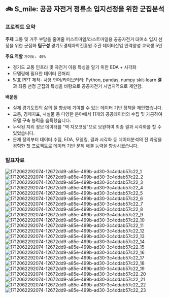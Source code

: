 ## 🚲 S_mile: 공공 자전거 정류소 입지선정을 위한 군집분석
### 프로젝트 요약
**주제**
교통 및 거주 부담을 줄여줄 퍼스트마일/라스트마일용 공공자전거 대여소 입지 선정을 위한 군집화
**팀구성**
경기도경제과학진흥원 주관 데이터산업 인력양성 교육생 5인 

**주요 역할** `기여도: 40%`
- 경기도 교통 인프라 및 자전거 이용 특성을 알기 위한 EDA + 시각화
- 모델링에 필요한 데이터 전처리  
- 발표 PPT 제작- 사용 언어/라이브러리: Python, pandas, numpy skit-learn
**결과**
  최종 선정 군집의 특성을 바탕으로 공공자전거 시범지역으로 제안함.
  
**배운점**
- 실제 경기도민의 삶의 질 향상에 기여할 수 있는 데이터 기반 정책을 제안했습니다.
- 교통, 경제지표, 시설물 등 다양한 분야에서 11개의 공공데이터의 수집 및 가공하여 모델 구축 능력을 습득했습니다.
- 누락된 지리 정보 데이터를 "역 지오코딩"으로 보완하여 최종 결과 시각화를 할 수 있었습니다.
- 문제 정의부터 데이터 수집, EDA, 모델링, 결과 시각화 등 데이터분석의 전 과정을 경험한 첫 프로젝트로 데이터 기반 문제 해결 능력을 향상시켰습니다.
  
### 발표자료
![1712062292074-12672dd9-a85e-499b-ad30-3c4ddab57c22_1](https://github.com/KYK0328/public_bike/assets/128811238/d5136799-34b1-4bd8-a909-a50f74ce5970)
![1712062292074-12672dd9-a85e-499b-ad30-3c4ddab57c22_2](https://github.com/KYK0328/public_bike/assets/128811238/6888e249-4e13-4763-a19b-693a58fef88e)
![1712062292074-12672dd9-a85e-499b-ad30-3c4ddab57c22_3](https://github.com/KYK0328/public_bike/assets/128811238/bc96a450-64a4-4ca7-9e4e-577d7c478f23)
![1712062292074-12672dd9-a85e-499b-ad30-3c4ddab57c22_4](https://github.com/KYK0328/public_bike/assets/128811238/28a542d4-85a9-4d3c-854a-6e99dbf1aced)
![1712062292074-12672dd9-a85e-499b-ad30-3c4ddab57c22_5](https://github.com/KYK0328/public_bike/assets/128811238/e5329d73-4ae3-4c84-8a2a-cd49a4c3432d)
![1712062292074-12672dd9-a85e-499b-ad30-3c4ddab57c22_6](https://github.com/KYK0328/public_bike/assets/128811238/76ae8ef0-bcbd-4169-a616-c50fe8c6bca8)
![1712062292074-12672dd9-a85e-499b-ad30-3c4ddab57c22_7](https://github.com/KYK0328/public_bike/assets/128811238/3068a516-64dd-466e-993d-3c1540bb8f3d)
![1712062292074-12672dd9-a85e-499b-ad30-3c4ddab57c22_8](https://github.com/KYK0328/public_bike/assets/128811238/1af07b52-37ea-44cf-ad52-6efc029779f1)
![1712062292074-12672dd9-a85e-499b-ad30-3c4ddab57c22_9](https://github.com/KYK0328/public_bike/assets/128811238/ef7eec65-3d0c-4b1a-a766-44c35cbbbc80)
![1712062292074-12672dd9-a85e-499b-ad30-3c4ddab57c22_10](https://github.com/KYK0328/public_bike/assets/128811238/364fefa1-1c36-4092-a8fd-4e3cf3efbe77)
![1712062292074-12672dd9-a85e-499b-ad30-3c4ddab57c22_11](https://github.com/KYK0328/public_bike/assets/128811238/196a2b58-3676-40ba-aa73-03847ffd5ded)
![1712062292074-12672dd9-a85e-499b-ad30-3c4ddab57c22_12](https://github.com/KYK0328/public_bike/assets/128811238/c18f7c15-291e-45ee-83ed-8aeea7fc4692)
![1712062292074-12672dd9-a85e-499b-ad30-3c4ddab57c22_13](https://github.com/KYK0328/public_bike/assets/128811238/b9c818ad-2b81-4ccc-a40a-5bcf04b9bf9a)
![1712062292074-12672dd9-a85e-499b-ad30-3c4ddab57c22_14](https://github.com/KYK0328/public_bike/assets/128811238/cf3b08f9-42da-4b24-9f77-b2db72f701aa)
![1712062292074-12672dd9-a85e-499b-ad30-3c4ddab57c22_15](https://github.com/KYK0328/public_bike/assets/128811238/2b83c493-a1ac-4ca7-a9cc-7e427ef6b9f4)
![1712062292074-12672dd9-a85e-499b-ad30-3c4ddab57c22_16](https://github.com/KYK0328/public_bike/assets/128811238/1dbf2cf5-95bb-4247-89bc-a4663412eec3)
![1712062292074-12672dd9-a85e-499b-ad30-3c4ddab57c22_17](https://github.com/KYK0328/public_bike/assets/128811238/6e576cce-f584-4b61-961a-b13c114df5f6)
![1712062292074-12672dd9-a85e-499b-ad30-3c4ddab57c22_18](https://github.com/KYK0328/public_bike/assets/128811238/e87648c9-a6a9-4dfd-bb67-2d53007b8cd1)
![1712062292074-12672dd9-a85e-499b-ad30-3c4ddab57c22_19](https://github.com/KYK0328/public_bike/assets/128811238/b0d42cd8-27a8-40a0-b09c-099926ed1686)
![1712062292074-12672dd9-a85e-499b-ad30-3c4ddab57c22_20](https://github.com/KYK0328/public_bike/assets/128811238/bc10ffd9-d806-4361-aa78-d6c6d068f98d)
![1712062292074-12672dd9-a85e-499b-ad30-3c4ddab57c22_21](https://github.com/KYK0328/public_bike/assets/128811238/c47b942a-d42f-4896-b13d-743a0e826b5a)
![1712062292074-12672dd9-a85e-499b-ad30-3c4ddab57c22_22](https://github.com/KYK0328/public_bike/assets/128811238/f484aa7d-7327-44f8-a4c2-23c4187ca60f)
![1712062292074-12672dd9-a85e-499b-ad30-3c4ddab57c22_23](https://github.com/KYK0328/public_bike/assets/128811238/bf80eba5-29df-4aad-9d0d-b08afaddd13c)
